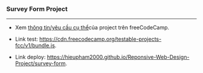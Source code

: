 ### Survey Form Project
---
- Xem <a href="https://www.freecodecamp.org/learn/responsive-web-design/responsive-web-design-projects/build-a-survey-form" target="_blank">thông tin/yêu cầu cụ thể</a>của project trên freeCodeCamp.  

- Link test: <a href="https://cdn.freecodecamp.org/testable-projects-fcc/v1/bundle.js" target="_blank">https://cdn.freecodecamp.org/testable-projects-fcc/v1/bundle.js</a>.

- Link deploy: <a href="https://hieupham2000.github.io/Reponsive-Web-Design-Project/survey-form/" target="_blank">https://hieupham2000.github.io/Reponsive-Web-Design-Project/survey-form</a>.